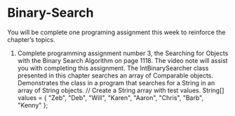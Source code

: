 # Binary-Search
You will be complete one programing assignment this week to reinforce the chapter’s topics.
1. Complete programming assignment number 3, the Searching for Objects with the Binary Search
Algorithm on page 1118. The video note will assist you with completing this assignment.
The IntBinarySearcher class presented in this chapter searches an array of Comparable
objects. Demonstrates the class in a program that searches for a String in an array of String objects.
// Create a String array with test values.
 String[] values = { "Zeb", "Deb", "Will", "Karen",
 "Aaron", "Chris", "Barb", "Kenny" };
